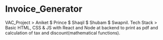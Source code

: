 # Invoice_Generator
 VAC_Project > Aniket $ Prince $ Shaqil $ Shubam $ Swapnil. Tech Stack > Basic HTML, CSS & JS with React and Node at backend to print as pdf and calculation of tax and discount(mathematical functions).
